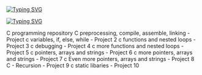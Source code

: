 [![Typing SVG](https://readme-typing-svg.herokuapp.com?font=Fira+Code&weight=900&size=30&pause=1000&width=435&lines=ALX+LOW_LEVEL_PROGRAMMING)](https://git.io/typing-svg)

[![Typing SVG](https://readme-typing-svg.herokuapp.com?font=Fira+Code&weight=900&pause=1000&color=11F700&width=435&lines=%23include+%3Cstdio.h%3E)](https://git.io/typing-svg)

C programming repository C preprocessing, compile, assemble, linking - Project
c variables, if, else, while - Project 2
c functions and nested loops - Project 3
c debugging - Project 4
c more functions and nested loops - Project 5
c pointers, arrays and strings - Project 6
c more pointers, arrays and strings - Project 7
c Even more pointers, arrays and strings - Project 8
C - Recursion - Project 9
c static libaries - Project 10
